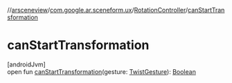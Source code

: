 //[arsceneview](../../../index.md)/[com.google.ar.sceneform.ux](../index.md)/[RotationController](index.md)/[canStartTransformation](can-start-transformation.md)

# canStartTransformation

[androidJvm]\
open fun [canStartTransformation](can-start-transformation.md)(gesture: [TwistGesture](../../../../arsceneview/com.google.ar.sceneform.ux/-twist-gesture/index.md)): [Boolean](https://kotlinlang.org/api/latest/jvm/stdlib/kotlin/-boolean/index.html)
